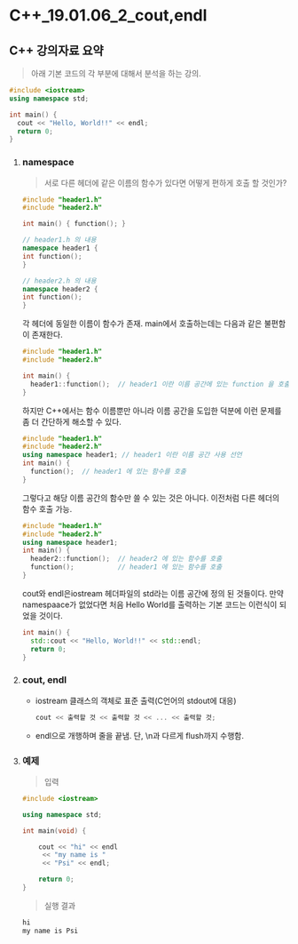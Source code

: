 # C++_19.01.06_2_cout,endl

## C++ 강의자료 요약

> 아래 기본 코드의 각 부분에 대해서 분석을 하는 강의.

```c++
#include <iostream>
using namespace std;

int main() {
  cout << "Hello, World!!" << endl;
  return 0;
}
```

1. ### namespace

   > 서로 다른 헤더에 같은 이름의 함수가 있다면 어떻게 편하게 호출 할 것인가?

   ```c++
   #include "header1.h"
   #include "header2.h"
   
   int main() { function(); }
   ```

   ```c++
   // header1.h 의 내용
   namespace header1 {
   int function();
   }
   ```

   ```c++
   // header2.h 의 내용
   namespace header2 {
   int function();
   }
   ```



   각 헤더에 동일한 이름이 함수가 존재. main에서 호출하는데는 다음과 같은 불편함이 존재한다.

   ```c++
   #include "header1.h"
   #include "header2.h"
   
   int main() {
     header1::function();  // header1 이란 이름 공간에 있는 function 을 호출
   }
   ```



   하지만 C++에서는 함수 이름뿐만 아니라 이름 공간을 도입한 덕분에 이런 문제를 좀 더 간단하게 해소할 수 있다.

   ```c++
   #include "header1.h"
   #include "header2.h"
   using namespace header1; // header1 이란 이름 공간 사용 선언
   int main() {
     function();  // header1 에 있는 함수를 호출
   }
   ```



   그렇다고 해당 이름 공간의 함수만 쓸 수 있는 것은 아니다. 이전처럼 다른 헤더의 함수 호출 가능.

   ```c++
   #include "header1.h"
   #include "header2.h"
   using namespace header1;
   int main() {
     header2::function();  // header2 에 있는 함수를 호출
     function();           // header1 에 있는 함수를 호출
   }
   ```



   cout와 endl은iostream 헤더파일의 std라는 이름 공간에 정의 된 것들이다. 만약 namespaace가 없었다면 처음 Hello World를 출력하는 기본 코드는 이런식이 되었을 것이다.

   ```c++
   int main() {
     std::cout << "Hello, World!!" << std::endl;
     return 0;
   }
   ```

2. ### cout, endl

   - iostream 클래스의 객체로 표준 출력(C언어의 stdout에 대응)

     ```c++
     cout << 출력할 것 << 출력할 것 << ... << 출력할 것;
     ```

   - endl으로 개행하며 줄을 끝냄. 단, \n과 다르게 flush까지 수행함.

3. ### 예제

   > 입력

   ```c++
   #include <iostream>
   
   using namespace std;
   
   int main(void) {
   
       cout << "hi" << endl
        << "my name is "
        << "Psi" << endl;
   
       return 0;
   }
   ```

   > 실행 결과

   ```c++
   hi
   my name is Psi
   ```
